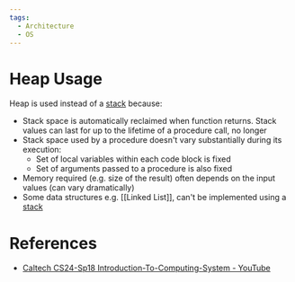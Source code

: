 ```yaml
---
tags:
  - Architecture
  - OS
---
```


# Heap Usage

Heap is used instead of a [stack](Stack%20and%20Subroutine%20Calling.md) because:

- Stack space is automatically reclaimed when function returns. Stack values can last for up to the lifetime of a procedure call, no longer
- Stack space used by a procedure doesn't vary substantially during its execution:
	- Set of local variables within each code block is fixed
	- Set of arguments passed to a procedure is also fixed
- Memory required (e.g. size of the result) often depends on the input values (can vary dramatically)
- Some data structures e.g. [[Linked List]], can't be implemented using a [stack](Stack%20and%20Subroutine%20Calling.md)

# References

- [Caltech CS24-Sp18 Introduction-To-Computing-System - YouTube](References.md#Caltech%20CS24-Sp18%20Introduction-To-Computing-System%20-%20YouTube)
